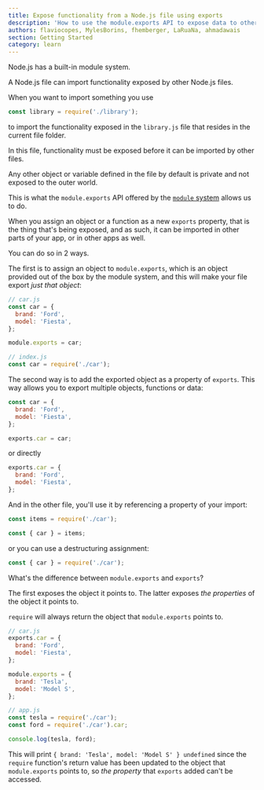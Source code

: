 ```yaml
---
title: Expose functionality from a Node.js file using exports
description: 'How to use the module.exports API to expose data to other files in your application, or to other applications as well'
authors: flaviocopes, MylesBorins, fhemberger, LaRuaNa, ahmadawais
section: Getting Started
category: learn
---
```


Node.js has a built-in module system.

A Node.js file can import functionality exposed by other Node.js files.

When you want to import something you use

```js
const library = require('./library');
```

to import the functionality exposed in the `library.js` file that resides in the current file folder.

In this file, functionality must be exposed before it can be imported by other files.

Any other object or variable defined in the file by default is private and not exposed to the outer world.

This is what the `module.exports` API offered by the [`module` system](https://nodejs.org/api/modules.html) allows us to do.

When you assign an object or a function as a new `exports` property, that is the thing that's being exposed, and as such, it can be imported in other parts of your app, or in other apps as well.

You can do so in 2 ways.

The first is to assign an object to `module.exports`, which is an object provided out of the box by the module system, and this will make your file export _just that object_:

```js
// car.js
const car = {
  brand: 'Ford',
  model: 'Fiesta',
};

module.exports = car;
```

```js
// index.js
const car = require('./car');
```

The second way is to add the exported object as a property of `exports`. This way allows you to export multiple objects, functions or data:

```js
const car = {
  brand: 'Ford',
  model: 'Fiesta',
};

exports.car = car;
```

or directly

```js
exports.car = {
  brand: 'Ford',
  model: 'Fiesta',
};
```

And in the other file, you'll use it by referencing a property of your import:

```js
const items = require('./car');

const { car } = items;
```

or you can use a destructuring assignment:

```js
const { car } = require('./car');
```

What's the difference between `module.exports` and `exports`?

The first exposes the object it points to.
The latter exposes _the properties_ of the object it points to.

`require` will always return the object that `module.exports` points to.

```js
// car.js
exports.car = {
  brand: 'Ford',
  model: 'Fiesta',
};

module.exports = {
  brand: 'Tesla',
  model: 'Model S',
};

// app.js
const tesla = require('./car');
const ford = require('./car').car;

console.log(tesla, ford);
```

This will print `{ brand: 'Tesla', model: 'Model S' } undefined` since the `require` function's return value has been updated to the object that `module.exports` points to, so _the property_ that `exports` added can't be accessed.
